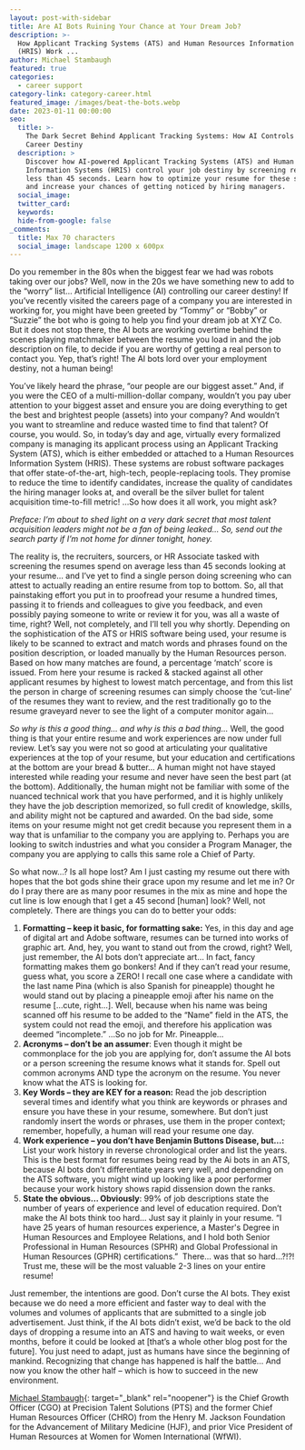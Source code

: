 ```yaml
---
layout: post-with-sidebar
title: Are AI Bots Ruining Your Chance at Your Dream Job?
description: >-
  How Applicant Tracking Systems (ATS) and Human Resources Information Systems
  (HRIS) Work ...
author: Michael Stambaugh
featured: true
categories:
  - career support
category-link: category-career.html
featured_image: /images/beat-the-bots.webp
date: 2023-01-11 00:00:00
seo:
  title: >-
    The Dark Secret Behind Applicant Tracking Systems: How AI Controls Your
    Career Destiny
  description: >
    Discover how AI-powered Applicant Tracking Systems (ATS) and Human Resources
    Information Systems (HRIS) control your job destiny by screening resumes in
    less than 45 seconds. Learn how to optimize your resume for these systems
    and increase your chances of getting noticed by hiring managers.
  social_image:
  twitter_card:
  keywords:
  hide-from-google: false
_comments:
  title: Max 70 characters
  social_image: landscape 1200 x 600px
---
```

Do you remember in the 80s when the biggest fear we had was robots taking over our jobs? Well, now in the 20s we have something new to add to the “worry” list… Artificial Intelligence (AI) controlling our career destiny! If you’ve recently visited the careers page of a company you are interested in working for, you might have been greeted by “Tommy” or “Bobby” or “Suzzie” the bot who is going to help you find your dream job at XYZ Co. But it does not stop there, the AI bots are working overtime behind the scenes playing matchmaker between the resume you load in and the job description on file, to decide if you are worthy of getting a real person to contact you. Yep, that’s right! The AI bots lord over your employment destiny, not a human being!

You’ve likely heard the phrase, “our people are our biggest asset.” And, if you were the CEO of a multi-million-dollar company, wouldn’t you pay uber attention to your biggest asset and ensure you are doing everything to get the best and brightest people (assets) into your company? And wouldn’t you want to streamline and reduce wasted time to find that talent? Of course, you would. So, in today’s day and age, virtually every formalized company is managing its applicant process using an Applicant Tracking System (ATS), which is either embedded or attached to a Human Resources Information System (HRIS). These systems are robust software packages that offer state-of-the-art, high-tech, people-replacing tools. They promise to reduce the time to identify candidates, increase the quality of candidates the hiring manager looks at, and overall be the silver bullet for talent acquisition time-to-fill metric! …So how does it all work, you might ask?

*Preface: I’m about to shed light on a very dark secret that most talent acquisition leaders might not be a fan of being leaked… So, send out the search party if I’m not home for dinner tonight, honey.*

The reality is, the recruiters, sourcers, or HR Associate tasked with screening the resumes spend on average less than 45 seconds looking at your resume… and I’ve yet to find a single person doing screening who can attest to actually reading an entire resume from top to bottom. So, all that painstaking effort you put in to proofread your resume a hundred times, passing it to friends and colleagues to give you feedback, and even possibly paying someone to write or review it for you, was all a waste of time, right? Well, not completely, and I’ll tell you why shortly. Depending on the sophistication of the ATS or HRIS software being used, your resume is likely to be scanned to extract and match words and phrases found on the position description, or loaded manually by the Human Resources person. Based on how many matches are found, a percentage ‘match’ score is issued. From here your resume is racked & stacked against all other applicant resumes by highest to lowest match percentage, and from this list the person in charge of screening resumes can simply choose the ‘cut-line’ of the resumes they want to review, and the rest traditionally go to the resume graveyard never to see the light of a computer monitor again…&nbsp; &nbsp;&nbsp;&nbsp;

*So why is this a good thing… and why is this a bad thing…* Well, the good thing is that your entire resume and work experiences are now under full review. Let’s say you were not so good at articulating your qualitative experiences at the top of your resume, but your education and certifications at the bottom are your bread & butter… A human might not have stayed interested while reading your resume and never have seen the best part (at the bottom). Additionally, the human might not be familiar with some of the nuanced technical work that you have performed, and it is highly unlikely they have the job description memorized, so full credit of knowledge, skills, and ability might not be captured and awarded. On the bad side, some items on your resume might not get credit because you represent them in a way that is unfamiliar to the company you are applying to. Perhaps you are looking to switch industries and what you consider a Program Manager, the company you are applying to calls this same role a Chief of Party. &nbsp;

So what now…? Is all hope lost? Am I just casting my resume out there with hopes that the bot gods shine their grace upon my resume and let me in? Or do I pray there are as many poor resumes in the mix as mine and hope the cut line is low enough that I get a 45 second \[human\] look? Well, not completely. There are things you can do to better your odds:

1. **Formatting – keep it basic, for formatting sake:** Yes, in this day and age of digital art and Adobe software, resumes can be turned into works of graphic art. And, hey, you want to stand out from the crowd, right? Well, just remember, the AI bots don’t appreciate art… In fact, fancy formatting makes them go bonkers! And if they can’t read your resume, guess what, you score a ZERO! I recall one case where a candidate with the last name Pina (which is also Spanish for pineapple) thought he would stand out by placing a pineapple emoji after his name on the resume \[…cute, right…\]. Well, because when his name was being scanned off his resume to be added to the “Name” field in the ATS, the system could not read the emoji, and therefore his application was deemed “incomplete.” …So no job for Mr. Pineapple…
2. **Acronyms – don’t be an assumer**\: Even though it might be commonplace for the job you are applying for, don’t assume the AI bots or a person screening the resume knows what it stands for. Spell out common acronyms AND type the acronym on the resume. You never know what the ATS is looking for.
3. **Key Words – they are KEY for a reason:** Read the job description several times and identify what you think are keywords or phrases and ensure you have these in your resume, somewhere. But don’t just randomly insert the words or phrases, use them in the proper context; remember, hopefully, a human will read your resume one day.
4. **Work experience – you don’t have Benjamin Buttons Disease, but…:** List your work history in reverse chronological order and list the years. This is the best format for resumes being read by the Ai bots in an ATS, because AI bots don’t differentiate years very well, and depending on the ATS software, you might wind up looking like a poor performer because your work history shows rapid dissension down the ranks.
5. **State the obvious… Obviously**\: 99% of job descriptions state the number of years of experience and level of education required. Don’t make the AI bots think too hard… Just say it plainly in your resume. “I have 25 years of human resources experience, a Master's Degree in Human Resources and Employee Relations, and I hold both Senior Professional in Human Resources (SPHR) and Global Professional in Human Resources (GPHR) certifications.” &nbsp;There… was that so hard…?!?! Trust me, these will be the most valuable 2-3 lines on your entire resume!

Just remember, the intentions are good. Don’t curse the AI bots. They exist because we do need a more efficient and faster way to deal with the volumes and volumes of applicants that are submitted to a single job advertisement. Just think, if the AI bots didn’t exist, we’d be back to the old days of dropping a resume into an ATS and having to wait weeks, or even months, before it could be looked at \[that’s a whole other blog post for the future\]. You just need to adapt, just as humans have since the beginning of mankind. Recognizing that change has happened is half the battle… And now you know the other half – which is how to succeed in the new environment.

[Michael Stambaugh](https://www.linkedin.com/in/stambaugh/){: target="_blank" rel="noopener"} is the Chief Growth Officer (CGO) at Precision Talent Solutions (PTS) and the former Chief Human Resources Officer (CHRO) from the Henry M. Jackson Foundation for the Advancement of Military Medicine (HJF), and prior Vice President of Human Resources at Women for Women International (WfWI).